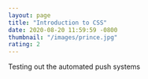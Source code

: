 ```yaml
---
layout: page
title: "Introduction to CSS"
date: 2020-08-20 11:59:59 -0800
thumbnail: "/images/prince.jpg"
rating: 2
---
```



Testing out the automated push systems
